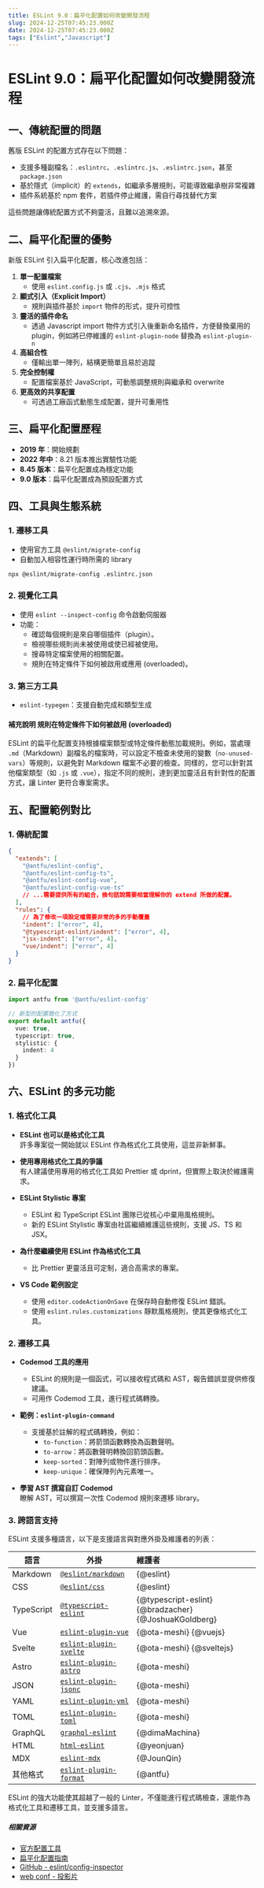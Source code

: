 ```yaml
---
title: ESLint 9.0：扁平化配置如何改變開發流程
slug: 2024-12-25T07:45:23.000Z
date: 2024-12-25T07:45:23.000Z
tags: ["Eslint","Javascript"]
---
```



# ESLint 9.0：扁平化配置如何改變開發流程

## 一、傳統配置的問題

舊版 ESLint 的配置方式存在以下問題：

- 支援多種副檔名：`.eslintrc`、`.eslintrc.js`、`.eslintrc.json`，甚至 `package.json`
- 基於隱式（implicit）的 `extends`，如繼承多層規則，可能導致繼承樹非常複雜
- 插件系統基於 npm 套件，若插件停止維護，需自行尋找替代方案

這些問題讓傳統配置方式不夠靈活，且難以追溯來源。

## 二、扁平化配置的優勢

新版 ESLint 引入扁平化配置，核心改進包括：

1. **單一配置檔案**
   - 使用 `eslint.config.js` 或 `.cjs`、`.mjs` 格式
2. **顯式引入（Explicit Import）**
   - 規則與插件基於 `import` 物件的形式，提升可控性
3. **靈活的插件命名**
   - 透過 Javascript import 物件方式引入後重新命名插件，方便替換棄用的 plugin，例如將已停維護的 `eslint-plugin-node` 替換為 `eslint-plugin-n`
4. **高組合性**
   - 僅輸出單一陣列，結構更簡單且易於追蹤
5. **完全控制權**
   - 配置檔案基於 JavaScript，可動態調整規則與繼承和 overwrite
6. **更高效的共享配置**
   - 可透過工廠函式動態生成配置，提升可重用性

## 三、扁平化配置歷程

- **2019 年**：開始規劃
- **2022 年中**：8.21 版本推出實驗性功能
- **8.45 版本**：扁平化配置成為穩定功能
- **9.0 版本**：扁平化配置成為預設配置方式

## 四、工具與生態系統

### 1. 遷移工具

- 使用官方工具 `@eslint/migrate-config`
- 自動加入相容性運行時所需的 library

```bash
npx @eslint/migrate-config .eslintrc.json
```

### 2. 視覺化工具

- 使用 `eslint --inspect-config` 命令啟動伺服器
- 功能：
  - 確認每個規則是來自哪個插件（plugin）。
  - 檢視哪些規則尚未被使用或使已經被使用。
  - 搜尋特定檔案使用的相關配置。
  - 規則在特定條件下如何被啟用或應用 (overloaded)。

### 3. 第三方工具

- `eslint-typegen`：支援自動完成和類型生成

#### 補充說明  規則在特定條件下如何被啟用 (overloaded)

ESLint 的扁平化配置支持根據檔案類型或特定條件動態加載規則。例如，當處理 `.md`（Markdown）副檔名的檔案時，可以設定不檢查未使用的變數（`no-unused-vars`）等規則，以避免對 Markdown 檔案不必要的檢查。同樣的，您可以針對其他檔案類型（如 `.js` 或 `.vue`），指定不同的規則，達到更加靈活且有針對性的配置方式，讓 Linter 更符合專案需求。

## 五、配置範例對比

### 1. 傳統配置

```json
{
  "extends": [
    "@antfu/eslint-config",
    "@antfu/eslint-config-ts",
    "@antfu/eslint-config-vue",
    "@antfu/eslint-config-vue-ts"
    // ...需要提供所有的組合，換句話說需要相當理解你的 extend 所做的配置。
  ],
  "rules": {
    // 為了修改一項設定檔需要非常的多的手動覆蓋
    "indent": ["error", 4],
    "@typescript-eslint/indent": ["error", 4],
    "jsx-indent": ["error", 4],
    "vue/indent": ["error", 4]
  }
}
```

### 2. 扁平化配置

```typescript
import antfu from '@antfu/eslint-config'

// 新型的配置簡化了方式
export default antfu({
  vue: true,
  typescript: true,
  stylistic: {
    indent: 4
  }
})
```

## 六、ESLint 的多元功能

### 1. 格式化工具

- **ESLint 也可以是格式化工具**  
  許多專案從一開始就以 ESLint 作為格式化工具使用，這並非新鮮事。

- **使用專用格式化工具的爭議**  
  有人建議使用專用的格式化工具如 Prettier 或 dprint，但實際上取決於維護需求。

- **ESLint Stylistic 專案**  
  - ESLint 和 TypeScript ESLint 團隊已從核心中棄用風格規則。  
  - 新的 ESLint Stylistic 專案由社區繼續維護這些規則，支援 JS、TS 和 JSX。

- **為什麼繼續使用 ESLint 作為格式化工具**  
  - 比 Prettier 更靈活且可定制，適合高需求的專案。

- **VS Code 範例設定**  
  - 使用 `editor.codeActionOnSave` 在保存時自動修復 ESLint 錯誤。
  - 使用 `eslint.rules.customizations` 靜默風格規則，使其更像格式化工具。

### 2. 遷移工具

- **Codemod 工具的應用**  
  - ESLint 的規則是一個函式，可以接收程式碼和 AST，報告錯誤並提供修復建議。  
  - 可用作 Codemod 工具，進行程式碼轉換。

- **範例：`eslint-plugin-command`**  
  - 支援基於註解的程式碼轉換，例如：
    - `to-function`：將箭頭函數轉換為函數聲明。
    - `to-arrow`：將函數聲明轉換回箭頭函數。
    - `keep-sorted`：對陣列或物件進行排序。
    - `keep-unique`：確保陣列內元素唯一。

- **學習 AST 撰寫自訂 Codemod**  
  瞭解 AST，可以撰寫一次性 Codemod 規則來遷移 library。

### 3. 跨語言支持

ESLint 支援多種語言，以下是支援語言與對應外掛及維護者的列表：

| 語言       | 外掛                                                                       | 維護者                                                |
| ---------- | -------------------------------------------------------------------------- | :---------------------------------------------------- |
| Markdown   | [`@eslint/markdown`](https://github.com/eslint/markdown)                   | {@eslint}                                             |
| CSS        | [`@eslint/css`](https://github.com/eslint/css)                             | {@eslint}                                             |
| TypeScript | [`@typescript-eslint`](https://typescript-eslint.io)                       | {@typescript-eslint} {@bradzacher} {@JoshuaKGoldberg} |
| Vue        | [`eslint-plugin-vue`](https://github.com/vuejs/eslint-plugin-vue)          | {@ota-meshi} {@vuejs}                                 |
| Svelte     | [`eslint-plugin-svelte`](https://github.com/sveltejs/eslint-plugin-svelte) | {@ota-meshi} {@sveltejs}                              |
| Astro      | [`eslint-plugin-astro`](https://github.com/ota-meshi/eslint-plugin-astro)  | {@ota-meshi}                                          |
| JSON       | [`eslint-plugin-jsonc`](https://github.com/ota-meshi/eslint-plugin-jsonc)  | {@ota-meshi}                                          |
| YAML       | [`eslint-plugin-yml`](https://github.com/ota-meshi/eslint-plugin-yaml)     | {@ota-meshi}                                          |
| TOML       | [`eslint-plugin-toml`](https://github.com/ota-meshi/eslint-plugin-toml)    | {@ota-meshi}                                          |
| GraphQL    | [`graphql-eslint`](https://github.com/dimaMachina/graphql-eslint)          | {@dimaMachina}                                        |
| HTML       | [`html-eslint`](https://github.com/yeonjuan/html-eslint)                   | {@yeonjuan}                                           |
| MDX        | [`eslint-mdx`](https://github.com/mdx-js/eslint-mdx)                       | {@JounQin}                                            |
| 其他格式   | [`eslint-plugin-format`](https://github.com/antfu/eslint-plugin-format)    | {@antfu}                                              |

ESLint 的強大功能使其超越了一般的 Linter，不僅能進行程式碼檢查，還能作為格式化工具和遷移工具，並支援多語言。

##### 相關資源

- [官方配置工具](https://eslint.org/blog/2024/04/eslint-config-inspector/)
- [扁平化配置指南](https://eslint.org/blog/2023/10/flat-config-rollout-plans/)
- [GitHub - eslint/config-inspector](https://github.com/eslint/config-inspector/)
- [web conf - 投影片](https://talks.antfu.me/2024/webconf-tw/)
